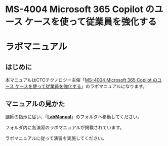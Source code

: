 # MS-4004 Microsoft 365 Copilot のユース ケースを使って従業員を強化する

# ラボマニュアル

## はじめに

本マニュアルはCTCテクノロジー主催「[MS-4004 Microsoft 365 Copilot のユース ケースを使って従業員を強化する](https://www.school.ctc-g.co.jp/course/P809.html)」のラボマニュアルになります。



## マニュアルの見かた

講師の指示に従い、「**[LabManual](https://github.com/ctct-edu/MS-4004/tree/main/LabManual)**」のフォルダへ移動してください。

フォルダ内に各演習のラボマニュアルが掲載されています。

ラボマニュアルに従って演習を実施してください。

